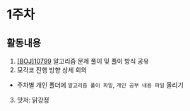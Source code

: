 # 1주차

## 활동내용
1. [[BOJ]10799](https://www.acmicpc.net/problem/10799) 알고리즘 문제 풀이 및 풀이 방식 공유
2. 모각코 진행 방향 상세 회의
  - 주차별 개인 폴더에 `알고리즘 풀이 파일`, `개인 공부 내용 파일` 올리기
3. 맛저: 닭강정
